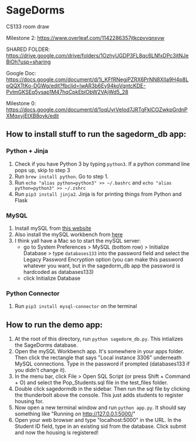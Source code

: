 # SageDorms
CS133 room draw

Milestone 2: https://www.overleaf.com/1142286357jtkcpvvqnxyw

SHARED FOLDER:
https://drive.google.com/drive/folders/1OzhyUGDP3FL8qc6LNfxDPc3itNJeBiOh?usp=sharing

Google Doc:
https://docs.google.com/document/d/1i_KFfRNegjPZRX6PrNN8XlIa9H4p8LpQQXTtKo-DGWg/edit?fbclid=IwAR3b6Ey94koVqntcKDE-PvlmGKSEq5ysap1M47hqCpkEblObW2VAjWd5_28

Milestone 0:
https://docs.google.com/document/d/1oqUyrVeIod7JRTgFklCOZwkpGrdnPXMqxyjEtXB8oyk/edit

## How to install stuff to run the sagedorm_db app:

### Python + Jinja
1. Check if you have Python 3 by typing `python3`. If a python command line pops
   up, skip to step 3
2. Run `brew install python`. Go to step 1.
3. Run `echo "alias python=python3" >> ~/.bashrc` and 
`echo "alias python=python3" >> ~/.zshrc`
4. Run `pip3 install jinja2`. Jinja is for printing things from Python and Flask

### MySQL

1. Install mySQL from [this website](https://dev.mysql.com/downloads/mysql/)
2. Also install the mySQL workbench from
[here](https://dev.mysql.com/downloads/file/?id=492445)
3. I think yall have a Mac so to start the mySQL server:
    - go to System Preferences > MySQL (bottom row) > Initialize Database > type
      `databases133` into the password field and select the Legacy Password
      Encryption option (you can make this password whatever you want, but in
      the sagedorm_db app the password is hardcoded as databases133)
    - click Initialize Database

### Python Connector

1. Run `pip3 install mysql-connector` on the terminal

## How to run the demo app:

1. At the root of this directory, run `python sagedorm_db.py`. This intializes
   the SageDorms database.
2. Open the mySQL Workbench app. It's somewhere in your apps folder. Then click
   the rectangle that says "Local instance 3306" underneath MySQL connections.
   Type in the password if prompted (databases133 if you didn't change it).
3. In the menu bar, click File > Open SQL Script (or press Shift + Command + O)
   and select the Pop_Students.sql file in the test_files folder.
4. Double click sagedormdb in the sidebar. Then run the sql file by clicking the
   thunderbolt above the console. This just adds students to register housing
   for.
5. Now open a new terminal window and run `python app.py`. It should say
   something like "Running on http://127.0.0.1:5000/"
6. Open your web browser and type "localhost:5000" in the URL. In the Student ID
   field, type in an existing sid from the database. Click submit and now the
   housing is registered!
